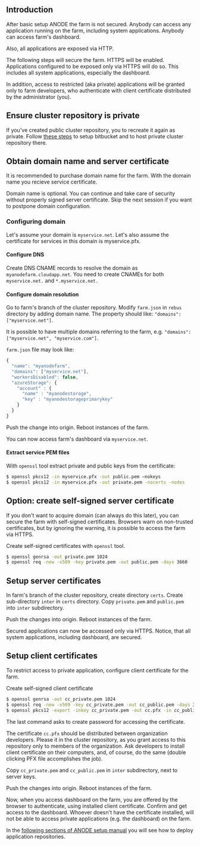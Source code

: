 ## Introduction

After basic setup ANODE the farm is not secured. Anybody can access any application running on the farm, including system applications. Anybody can access farm's dashboard.

Also, all applications are exposed via HTTP.

The following steps will secure the farm. HTTPS will be enabled. Applications configured to be exposed only via HTTPS will do so. This includes all system applications, especially the dashboard.

In addition, access to restricted (aka private) applications will be granted only to farm developers, who authenticate with client certificate distributed by the administrator (you).

## Ensure cluster repository is private

If you've created public cluster repository, you to recreate it again as private. Follow [these steps](https://github.com/anodejs/anodejs/blob/master/docs/BITBUCKET_SETUP.md) to setup bitbucket and to host private cluster repository there.

## Obtain domain name and server certificate

It is recommended to purchase domain name for the farm. With the domain name you recieve service certificate.

Domain name is optional. You can continue and take care of security without properly signed server certificate. Skip the next session if you want to postpone domain configuration.

### Configuring domain

Let's assume your domain is ```myservice.net```. Let's also assume the certificate for services in this domain is myservice.pfx.

#### Configure DNS

Create DNS CNAME records to resolve the domain as ```myanodefarm.cloudapp.net```. You need to create CNAMEs for both ```myservice.net.``` and ```*.myservice.net.```

#### Configure domain resolution

Go to farm's branch of the cluster repository. Modify ```farm.json``` in ```rebus``` directory by adding domain name. The property should like: ```"domains": ["myservice.net"]```.

It is possible to have multiple domains referring to the farm, e.g. ```"domains": ["myservice.net", "myservice.com"]```.

```farm.json``` file may look like:

```javascript
{
  "name": "myanodefarm",
  "domains": ["myservice.net"],  
  "workersDisabled": false,
  "azureStorage": {
    "account" : {
      "name" : "myanodestorage",
      "key" : "myanodestorageprimarykey"
    }
  }
}
```

Push the change into origin. Reboot instances of the farm.

You can now access farm's dashboard via ```myservice.net```.

#### Extract service PEM files

With ```openssl``` tool extract private and public keys from the certificate:

```bash
$ openssl pkcs12 -in myservice.pfx -out public.pem –nokeys
$ openssl pkcs12 -in myservice.pfx -out private.pem -nocerts -nodes
```

## Option: create self-signed server certificate

If you don't want to acquire domain (can always do this later), you can secure the farm with self-signed certificates. Browsers warn on non-trusted certificates, but by ignoring the warning, it is possible to access the farm via HTTPS.

Create self-signed certificates with ```openssl``` tool.

```bash
$ openssl genrsa -out private.pem 1024
$ openssl req -new -x509 -key private.pem -out public.pem -days 3660
```

## Setup server certificates

In farm's branch of the cluster repository, create directory ```certs```. Create sub-directory ```inter``` in ```certs``` directory. Copy ```private.pem``` and ```public.pem``` into ```inter``` subdirectory.

Push the changes into origin. Reboot instances of the farm.

Secured applications can now be accessed only via HTTPS. Notice, that all system applications, including dashboard, are secured.

## Setup client certificates

To restrict access to private application, configure client certificate for the farm.

Create self-signed client certificate

```bash
$ openssl genrsa -out cc_private.pem 1024
$ openssl req -new -x509 -key cc_private.pem -out cc_public.pem -days 3660
$ openssl pkcs12 -export -inkey cc_private.pem -out cc.pfx -in cc_public.pem
```

The last command asks to create password for accessing the certificate.

The certificate ```cc.pfx``` should be distributed between organization developers. Please it in the cluster repository, as you grant access to this repository only to members of the organization. Ask developers to install client certificate on their computers, and, of course, do the same (double clicking PFX file accomplishes the job).

Copy ```cc_private.pem``` and ```cc_public.pem``` in ```inter``` subdirectory, next to server keys.

Push the changes into origin. Reboot instances of the farm.

Now, when you access dashboard on the farm, you are offered by the browser to authenticate, using installed client certificate. Confirm and get access to the dashboard. Whoever doesn't have the certificate installed, will not be able to access private applications (e.g. the dashboard) on the farm.

In the [following sections of ANODE setup manual](https://github.com/anodejs/anodejs#setup-anode-farm) you will see how to deploy application repositories.